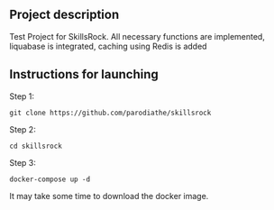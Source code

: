## Project description

Test Project for SkillsRock. All necessary functions are implemented, liquabase is integrated, caching using Redis is added

## Instructions for launching

Step 1:

    git clone https://github.com/parodiathe/skillsrock

Step 2:

    cd skillsrock

Step 3:

    docker-compose up -d

It may take some time to download the docker image. 
